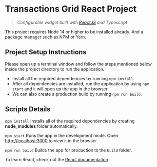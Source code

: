 # Transactions Grid React Project

> *Configurable widget built with [ReactJS](https://github.com/facebook/create-react-app) and Typescript*

This project requires Node 14 or higher to be installed already. And a package manager such as NPM or Yarn.

## Project Setup Instructions

Please open up a terminal window and follow the steps mentioned below inside the project directory to run the application.

- Install all the required dependencies by running `npm install`.
- After all dependencies are installed, run the application by using `npm start` and it will open up the app in the browser.
- We can also create a production build by running `npm run build`.

## Scripts Details

`npm install`
Installs all of the required dependencies by creating **node_modules** folder automatically. 

`npm start`
Runs the app in the development mode. Open [http://localhost:3000](http://localhost:3000) to view it in the browser.

`npm run build`
Builds the app for production to the `build` folder.

To learn React, check out the [React documentation](https://reactjs.org/).